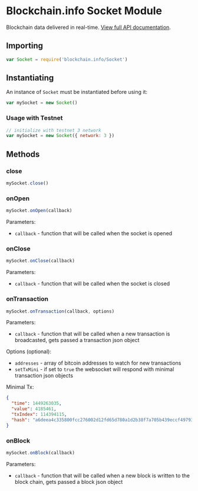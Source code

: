 
# Blockchain.info Socket Module

Blockchain data delivered in real-time. [View full API documentation](https://blockchain.info/api/api_websocket).

## Importing

```js
var Socket = require('blockchain.info/Socket')
```

## Instantiating

An instance of `Socket` must be instantiated before using it:

```js
var mySocket = new Socket()
```

### Usage with Testnet

```js
// initialize with testnet 3 network
var mySocket = new Socket({ network: 3 })
```

## Methods

### close

```js
mySocket.close()
```

### onOpen

```js
mySocket.onOpen(callback)
```

Parameters:

  * `callback` - function that will be called when the socket is opened

### onClose

```js
mySocket.onClose(callback)
```

Parameters:

  * `callback` - function that will be called when the socket is closed

### onTransaction

```js
mySocket.onTransaction(callback, options)
```

Parameters:

  * `callback` - function that will be called when a new transaction is broadcasted, gets passed a transaction json object

Options (optional):

  * `addresses` - array of bitcoin addresses to watch for new transactions
  * `setTxMini` - if set to `true` the websocket will respond with minimal transaction json objects

Minimal Tx:

```json
{
  "time": 1449263035,
  "value": 4185461,
  "txIndex": 114394115,
  "hash": "a6deea4c335800fcc276002d12fd65d780a1d2b38f7a705b439eccf497931393"
}
```

### onBlock

```js
mySocket.onBlock(callback)
```

Parameters:

  * `callback` - function that will be called when a new block is written to the block chain, gets passed a block json object
